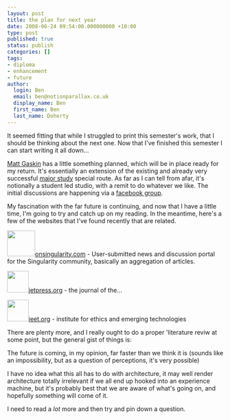 ```yaml
---
layout: post
title: the plan for next year
date: 2008-06-24 09:54:00.000000000 +10:00
type: post
published: true
status: publish
categories: []
tags:
- diploma
- enhancement
- future
author:
  login: Ben
  email: ben@notionparallax.co.uk
  display_name: Ben
  first_name: Ben
  last_name: Doherty
---
```

<p>It seemed fitting that while I struggled to print this semester's work, that I should be thinking about the next one. Now that I've finished this semester I can start writing it all down...</p>
<p><a href="http://photos-d.ak.facebook.com/photos-ak-sf2p/v117/100/0/538805146/n538805146_982859_6587.jpg" target="_blank">Matt Gaskin</a> has a little something planned, which will be in place ready for my return. It's essentially an extension of  the existing and already very successful <a href="http://www.brookes.ac.uk/schools/be/architecture/postgraduate/diploma/majorstudy.html" target="_blank">major study</a> special route. As far as I can tell from afar, it's notionally a student led studio, with a remit to do whatever we like. The initial discussions are happening via a <a href="http://www.facebook.com/groups.php?ref=sb#/group.php?gid=19762371453">facebook group</a>.</p>
<p>My fascination with the far future is continuing, and now that I have a little time, I'm going to try and catch up on my reading. In the meantime, here's a few of the websites that I've found recently that are related.</p>
<p><a href="http://onsingularity.com/"><img src="{{ site.baseurl }}/assets/CommunityLogo.png" height="60" width="65" />onsingularity.com</a> - <span class="description">User-submitted news and discussion portal for the Singularity community, basically an aggregation of articles.<br />
</span></p>
<p><a href="http://jetpress.org/"><img src="{{ site.baseurl }}/assets/JET.JPG" height="50" />jetpress.org</a> - the journal of the...</p>
<p><a href="http://ieet.org"><img src="{{ site.baseurl }}/assets/l6211041607_8086.jpg" height="50" />ieet.org</a> - institute for ethics and emerging technologies</p>
<p>There are plenty more, and I really ought to do a proper 'literature reviw at some point, but the general gist of things is:</p>
<p>The future is coming, in my opinion, far faster than we think it is (sounds like an impossibility, but as a question of perceptions, it's very possible)</p>
<p>I have no idea what this all has to do with architecture, it may well render architecture totally irrelevant if we all end up hooked into an experience machine, but it's probably best that we are aware of what's going on, and hopefully something will come of it.</p>
<p>I need to read a <em>lot</em> more and then try and pin down a question.</p>
